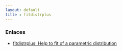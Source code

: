 ```yaml
---
layout: default
title : fitdistrplus
---
```



### Enlaces

* [fitdistrplus: Help to fit of a parametric distribution](http://cran.r-project.org/web/packages/fitdistrplus/)  
